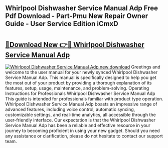 ## Whirlpool Dishwasher Service Manual Adp Free Pdf Download - Part-Pmu New Repair Owner Guide - User Service Edition iCmxD

# <h2><a href="http://bc65442.oget.top/?id=Whirlpool+Dishwasher+Service+Manual+Adp">🔗Download New 👉🔴 Whirlpool Dishwasher Service Manual Adp</a></h2>

[![Whirlpool Dishwasher Service Manual Adp new download](https://i.imgur.com/5g1atiW.png)](http://bc65442.oget.top/?id=Whirlpool+Dishwasher+Service+Manual+Adp)
Greetings and welcome to the user manual for your newly synced Whirlpool Dishwasher Service Manual Adp. This manual is specifically designed to help you get the most out of your product by providing a thorough explanation of its features, setup, usage, maintenance, and problem-solving. Operating Instructions for Professionals Whirlpool Dishwasher Service Manual Adp This guide is intended for professionals familiar with product type operation. Whirlpool Dishwasher Service Manual Adp boasts an impressive range of advanced features, including voice control, automatic syncing, customizable settings, and real-time analytics, all accessible through the user-friendly interface. Our expectation is that the Whirlpool Dishwasher Service Manual Adp has been a reliable and effective resource in your journey to becoming proficient in using your new gadget. Should you need any assistance or clarification, please do not hesitate to contact our support team.
